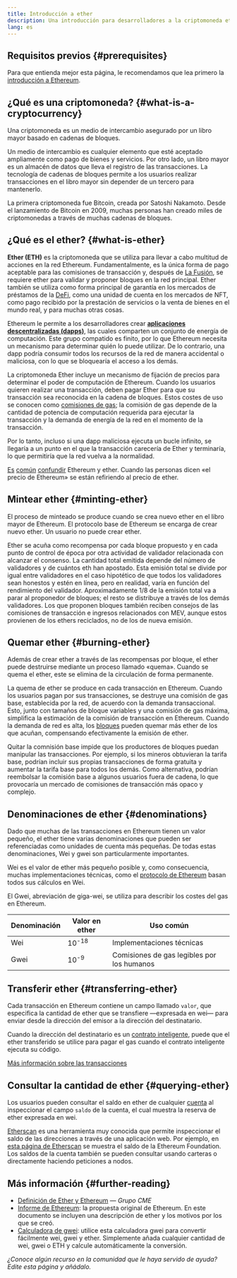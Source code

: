 ```yaml
---
title: Introducción a ether
description: Una introducción para desarrolladores a la criptomoneda ethereum
lang: es
---
```


## Requisitos previos {#prerequisites}

Para que entienda mejor esta página, le recomendamos que lea primero la [introducción a Ethereum](/developers/docs/intro-to-ethereum/).

## ¿Qué es una criptomoneda? {#what-is-a-cryptocurrency}

Una criptomoneda es un medio de intercambio asegurado por un libro mayor basado en cadenas de bloques.

Un medio de intercambio es cualquier elemento que esté aceptado ampliamente como pago de bienes y servicios. Por otro lado, un libro mayor es un almacén de datos que lleva el registro de las transacciones. La tecnología de cadenas de bloques permite a los usuarios realizar transacciones en el libro mayor sin depender de un tercero para mantenerlo.

La primera criptomoneda fue Bitcoin, creada por Satoshi Nakamoto. Desde el lanzamiento de Bitcoin en 2009, muchas personas han creado miles de criptomonedas a través de muchas cadenas de bloques.

## ¿Qué es el ether? {#what-is-ether}

**Ether (ETH)** es la criptomoneda que se utiliza para llevar a cabo multitud de acciones en la red Ethereum. Fundamentalmente, es la única forma de pago aceptable para las comisiones de transacción y, después de [La Fusión](/roadmap/merge), se requiere ether para validar y proponer bloques en la red principal. Ether también se utiliza como forma principal de garantía en los mercados de préstamos de la [DeFi](/defi), como una unidad de cuenta en los mercados de NFT, como pago recibido por la prestación de servicios o la venta de bienes en el mundo real, y para muchas otras cosas.

Ethereum le permite a los desarrolladores crear [**aplicaciones descentralizadas (dapps)**](/developers/docs/dapps), las cuales comparten un conjunto de energía de computación. Este grupo compatido es finito, por lo que Ethereum necesita un mecanismo para determinar quién lo puede utilizar. De lo contrario, una dapp podría consumir todos los recursos de la red de manera accidental o maliciosa, con lo que se bloquearía el acceso a los demás.

La criptomoneda Ether incluye un mecanismo de fijación de precios para determinar el poder de computación de Ethereum. Cuando los usuarios quieren realizar una transacción, deben pagar Ether para que su transacción sea reconocida en la cadena de bloques. Estos costes de uso se conocen como [comisiones de gas](/developers/docs/gas/); la comisión de gas depende de la cantidad de potencia de computación requerida para ejecutar la transacción y la demanda de energía de la red en el momento de la transacción.

Por lo tanto, incluso si una dapp maliciosa ejecuta un bucle infinito, se llegaría a un punto en el que la transacción carecería de Ether y terminaría, lo que permitiría que la red vuelva a la normalidad.

[Es](https://www.reuters.com/article/us-crypto-currencies-lending-insight-idUSKBN25M0GP#:~:text=price%20of%20ethereum) [común](https://abcnews.go.com/Business/bitcoin-slumps-week-low-amid-renewed-worries-chinese/story?id=78399845#:~:text=cryptocurrencies%20including%20ethereum) [confundir](https://www.cnn.com/2021/03/14/tech/nft-art-buying/index.html#:~:text=price%20of%20ethereum) Ethereum y ether. Cuando las personas dicen «el precio de Ethereum» se están refiriendo al precio de ether.

## Mintear ether {#minting-ether}

El proceso de minteado se produce cuando se crea nuevo ether en el libro mayor de Ethereum. El protocolo base de Ethereum se encarga de crear nuevo ether. Un usuario no puede crear ether.

Ether se acuña como recompensa por cada bloque propuesto y en cada punto de control de época por otra actividad de validador relacionada con alcanzar el consenso. La cantidad total emitida depende del número de validadores y de cuántos eth han apostado. Esta emisión total se divide por igual entre validadores en el caso hipotético de que todos los validadores sean honestos y estén en línea, pero en realidad, varía en función del rendimiento del validador. Aproximadamente 1/8 de la emisión total va a parar al proponedor de bloques; el resto se distribuye a través de los demás validadores. Los que proponen bloques también reciben consejos de las comisiones de transacción e ingresos relacionados con MEV, aunque estos provienen de los ethers reciclados, no de los de nueva emisión.

## Quemar ether {#burning-ether}

Además de crear ether a través de las recompensas por bloque, el ether puede destruirse mediante un proceso llamado «quema». Cuando se quema el ether, este se elimina de la circulación de forma permanente.

La quema de ether se produce en cada transacción en Ethereum. Cuando los usuarios pagan por sus transacciones, se destruye una comisión de gas base, establecida por la red, de acuerdo con la demanda transaccional. Esto, junto con tamaños de bloque variables y una comisión de gas máxima, simplifica la estimación de la comisión de transacción en Ethereum. Cuando la demanda de red es alta, los [bloques](https://etherscan.io/block/12965263) pueden quemar más ether de los que acuñan, compensando efectivamente la emisión de ether.

Quitar la comnisión base impide que los productores de bloques puedan manipular las transacciones. Por ejemplo, si los mineros obtuvieran la tarifa base, podrían incluir sus propias transacciones de forma gratuita y aumentar la tarifa base para todos los demás. Como alternativa, podrían reembolsar la comisión base a algunos usuarios fuera de cadena, lo que provocaría un mercado de comisiones de transacción más opaco y complejo.

## Denominaciones de ether {#denominations}

Dado que muchas de las transacciones en Ethereum tienen un valor pequeño, el ether tiene varias denominaciones que pueden ser referenciadas como unidades de cuenta más pequeñas. De todas estas denominaciones, Wei y gwei son particularmente importantes.

Wei es el valor de ether más pequeño posible y, como consecuencia, muchas implementaciones técnicas, como el [protocolo de Ethereum](https://ethereum.github.io/yellowpaper/paper.pdf) basan todos sus cálculos en Wei.

El Gwei, abreviación de giga-wei, se utiliza para describir los costes del gas en Ethereum.

| Denominación | Valor en ether   | Uso común                                  |
| ------------ | ---------------- | ------------------------------------------ |
| Wei          | 10<sup>-18</sup> | Implementaciones técnicas                  |
| Gwei         | 10<sup>-9</sup>  | Comisiones de gas legibles por los humanos |

## Transferir ether {#transferring-ether}

Cada transacción en Ethereum contiene un campo llamado `valor`, que especifica la cantidad de ether que se transfiere —expresada en wei— para enviar desde la dirección del emisor a la dirección del destinatario.

Cuando la dirección del destinatario es un [contrato inteligente](/developers/docs/smart-contracts/), puede que el ether transferido se utilice para pagar el gas cuando el contrato inteligente ejecuta su código.

[Más información sobre las transacciones](/developers/docs/transactions/)

## Consultar la cantidad de ether {#querying-ether}

Los usuarios pueden consultar el saldo en ether de cualquier [cuenta](/developers/docs/accounts/) al inspeccionar el campo `saldo` de la cuenta, el cual muestra la reserva de ether expresada en wei.

[Etherscan](https://etherscan.io) es una herramienta muy conocida que permite inspeccionar el saldo de las direcciones a través de una aplicación web. Por ejemplo, en [esta página de Etherscan](https://etherscan.io/address/0xde0b295669a9fd93d5f28d9ec85e40f4cb697bae) se muestra el saldo de la Ethereum Foundation. Los saldos de la cuenta también se pueden consultar usando carteras o directamente haciendo peticiones a nodos.

## Más información {#further-reading}

- [Definición de Ether y Ethereum](https://www.cmegroup.com/education/courses/introduction-to-ether/defining-ether-and-ethereum.html) — _Grupo CME_
- [Informe de Ethereum](/whitepaper/): la propuesta original de Ethereum. En este documento se incluyen una descripción de ether y los motivos por los que se creó.
- [Calculadora de gwei](https://www.alchemy.com/gwei-calculator): utilice esta calculadora gwei para convertir fácilmente wei, gwei y ether. Simplemente añada cualquier cantidad de wei, gwei o ETH y calcule automáticamente la conversión.

_¿Conoce algún recurso en la comunidad que le haya servido de ayuda? Edite esta página y añádalo._
